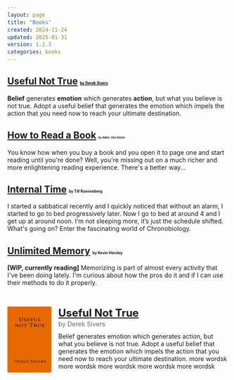 ```yaml
---
layout: page
title: "Books"
created: 2024-11-24
updated: 2025-01-31
version: 1.1.3
categories: books
---
```


<style>

        .book {
            padding: 2rem 0;
            margin-bottom: 2rem;
            position: relative;
        }

        .book-image {
            float: left;
            width: 100px;
            aspect-ratio: 4.83/7.25;
            background: #f3f4f6;
            border-radius: 2px;
            margin-right: 1rem;
            margin-bottom: 0.2rem;
        }

        .book-title {
            font-size: 1.5rem;
            margin: 0 0 0.1rem 0;
        }

        .book-author {
            color: #666;
            font-size: 0.9rem;
            margin-bottom: 0.7rem;
        }

        .book-description {
            margin: 0;
        }
</style>

## [Useful Not True](/books/useful-not-true) <small style="font-size: 0.4em"><a style="color: black" href="https://sive.rs">by Derek Sivers</a></small>

**Belief** generates **emotion** which generates **action**, but what you believe is not true. Adopt a useful belief that generates the emotion which impels the action that you need now to reach your ultimate destination.

## [How to Read a Book](/books/how-to-read-a-book) <small style="font-size: 0.3em">by Adler, Van Doren</small>

You know how when you buy a book and you open it to page one and start reading until you're done? Well, you're missing out on a much richer and more enlightening reading experience. There's a better way...

## [Internal Time](/books/internal-time) <small style="font-size: 0.4em">by Till Roenneberg</small>

I started a sabbatical recently and I quickly noticed that without an alarm, I started to go to bed progressively later. Now I go to bed at around 4 and I get up at around noon. I’m not sleeping more, it’s just the schedule shifted. What's going on? Enter the fascinating world of Chronobiology.

## [Unlimited Memory](/books/unlimited-memory) <small style="font-size: 0.4em">by Kevin Horsley</small>

**[WIP, currently reading]** Memorizing is part of almost every activity that I've been doing lately. I'm curious about how the pros do it and if I can use their methods to do it properly.


<article class="book">
    <a href="books/useful-not-true">
        <img src="assets/DerekSivers-cover-UsefulNotTrue-150x240.png" alt="Cover of Useful Not True" class="book-image">
    </a>
    <a href="books/useful-not-true" class="book-title">
        <h2 class="book-title">Useful Not True</h2>
    </a>
    <div class="book-author">by Derek Sivers</div>
    <p class="book-description">Belief generates emotion which generates action, but what you believe is not true. Adopt a useful belief that generates the emotion which impels the action that you need now to reach your ultimate destination.
        more wordsk
        more wordsk
        more wordsk
        more wordsk
        more wordsk
    </p>
</article>

